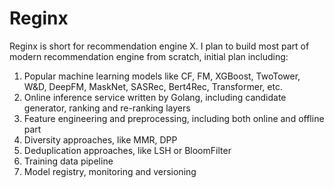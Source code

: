 # Reginx
Reginx is short for recommendation engine X. I plan to build most part of modern recommendation engine from scratch, initial plan including:
1. Popular machine learning models like CF, FM, XGBoost, TwoTower, W&D, DeepFM, MaskNet, SASRec, Bert4Rec, Transformer, etc.
2. Online inference service written by Golang, including candidate generator, ranking and re-ranking layers
3. Feature engineering and preprocessing, including both online and offline part
4. Diversity approaches, like MMR, DPP
5. Deduplication approaches, like LSH or BloomFilter
6. Training data pipeline
7. Model registry, monitoring and versioning
